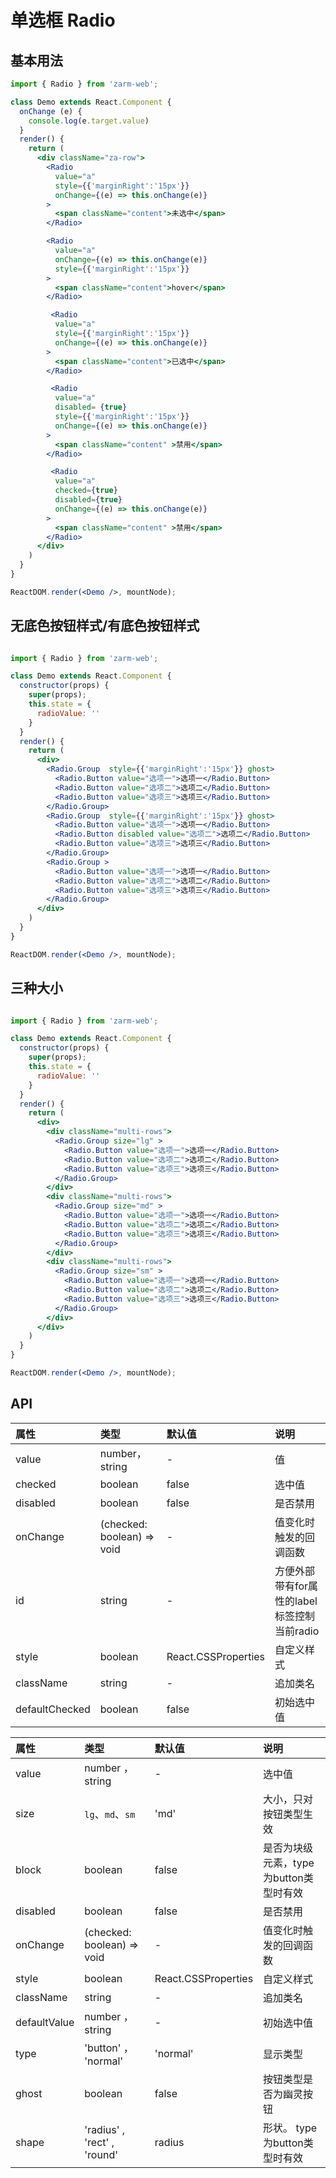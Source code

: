 # 单选框 Radio 


## 基本用法

```jsx
import { Radio } from 'zarm-web';

class Demo extends React.Component {
  onChange (e) {
    console.log(e.target.value)
  }
  render() {
    return (
      <div className="za-row">
        <Radio
          value="a"
          style={{'marginRight':'15px'}}
          onChange={(e) => this.onChange(e)}
        >
          <span className="content">未选中</span>
        </Radio>

        <Radio
          value="a"
          onChange={(e) => this.onChange(e)}
          style={{'marginRight':'15px'}}
        >
          <span className="content">hover</span>
        </Radio>

         <Radio
          value="a"
          style={{'marginRight':'15px'}}
          onChange={(e) => this.onChange(e)}
        >
          <span className="content">已选中</span>
        </Radio>

         <Radio
          value="a"
          disabled= {true}
          style={{'marginRight':'15px'}}
          onChange={(e) => this.onChange(e)}
        >
          <span className="content" >禁用</span>
        </Radio>

         <Radio
          value="a"
          checked={true}
          disabled={true}
          onChange={(e) => this.onChange(e)}
        >
          <span className="content" >禁用</span>
        </Radio>
      </div>
    )
  }
}

ReactDOM.render(<Demo />, mountNode);
```

## 无底色按钮样式/有底色按钮样式
```jsx

import { Radio } from 'zarm-web';

class Demo extends React.Component {
  constructor(props) {
    super(props);
    this.state = {
      radioValue: ''
    }
  }
  render() {
    return (
      <div>
        <Radio.Group  style={{'marginRight':'15px'}} ghost>
          <Radio.Button value="选项一">选项一</Radio.Button>
          <Radio.Button value="选项二">选项二</Radio.Button>
          <Radio.Button value="选项三">选项三</Radio.Button>
        </Radio.Group>
        <Radio.Group  style={{'marginRight':'15px'}} ghost>
          <Radio.Button value="选项一">选项一</Radio.Button>
          <Radio.Button disabled value="选项二">选项二</Radio.Button>
          <Radio.Button value="选项三">选项三</Radio.Button>
        </Radio.Group>
        <Radio.Group >
          <Radio.Button value="选项一">选项一</Radio.Button>
          <Radio.Button value="选项二">选项二</Radio.Button>
          <Radio.Button value="选项三">选项三</Radio.Button>
        </Radio.Group>
      </div>
    )
  }
}

ReactDOM.render(<Demo />, mountNode);
```

## 三种大小

```jsx

import { Radio } from 'zarm-web';

class Demo extends React.Component {
  constructor(props) {
    super(props);
    this.state = {
      radioValue: ''
    }
  }
  render() {
    return (
      <div>
        <div className="multi-rows">
          <Radio.Group size="lg" >
            <Radio.Button value="选项一">选项一</Radio.Button>
            <Radio.Button value="选项二">选项二</Radio.Button>
            <Radio.Button value="选项三">选项三</Radio.Button>
          </Radio.Group>
        </div>
        <div className="multi-rows">
          <Radio.Group size="md" >
            <Radio.Button value="选项一">选项一</Radio.Button>
            <Radio.Button value="选项二">选项二</Radio.Button>
            <Radio.Button value="选项三">选项三</Radio.Button>
          </Radio.Group>
        </div>
        <div className="multi-rows">
          <Radio.Group size="sm" >
            <Radio.Button value="选项一">选项一</Radio.Button>
            <Radio.Button value="选项二">选项二</Radio.Button>
            <Radio.Button value="选项三">选项三</Radio.Button>
          </Radio.Group>
        </div>
      </div>
    )
  }
}

ReactDOM.render(<Demo />, mountNode);
```
## API

| 属性 | 类型 | 默认值 | 说明 |
| :--- | :--- | :--- | :--- |
| value | number，string | - | 值 |
| checked | boolean | false | 选中值 |
| disabled | boolean | false | 是否禁用|
| onChange | (checked: boolean) => void | - | 值变化时触发的回调函数 |
| id | string | - | 方便外部带有for属性的label标签控制当前radio |
| style | boolean | React.CSSProperties | 自定义样式 |
| className | string | - | 追加类名 |
| defaultChecked | boolean | false | 初始选中值|

>>>

| 属性 | 类型 | 默认值 | 说明 |
| :--- | :--- | :--- | :--- |
| value | number ， string | - | 选中值 |
| size | `lg`、`md`、`sm` | 'md' | 大小，只对按钮类型生效  |
| block | boolean | false | 是否为块级元素，type为button类型时有效 |
| disabled | boolean | false | 是否禁用|
| onChange | (checked: boolean) => void | - | 值变化时触发的回调函数 |
| style | boolean | React.CSSProperties | 自定义样式 |
| className | string | - | 追加类名 |
| defaultValue | number ， string | - | 初始选中值|
| type | 'button' ， 'normal' | 'normal' | 显示类型|
| ghost | boolean | false | 按钮类型是否为幽灵按钮|
| shape | 'radius' , 'rect' , 'round' | radius | 形状。 type为button类型时有效|
